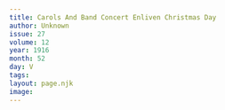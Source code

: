 ```yaml
---
title: Carols And Band Concert Enliven Christmas Day
author: Unknown
issue: 27
volume: 12
year: 1916
month: 52
day: V
tags:
layout: page.njk
image:
---
```

